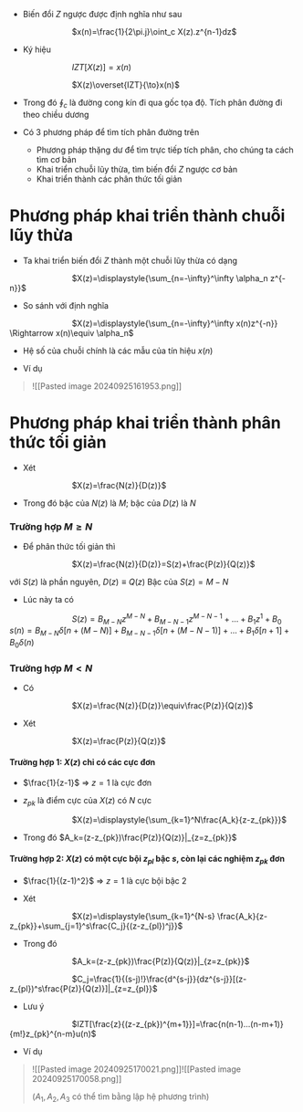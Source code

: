 
- Biến đổi $Z$ ngược được định nghĩa như sau

$\hspace{3cm}$$x(n)=\frac{1}{2\pi.j}\oint_c X(z).z^{n-1}dz$ 

- Ký hiệu 

$\hspace{3cm}$$IZT[X(z)]=x(n)$

$\hspace{3cm}$$X(z)\overset{IZT}{\to}x(n)$ 

- Trong đó $\oint_c$ là đường cong kín đi qua gốc tọa độ. Tích phân đường đi theo chiều dương

- Có 3 phương pháp để tìm tích phân đường trên
	- Phương pháp thặng dư để tìm trực tiếp tích phân, cho chúng ta cách tìm cơ bản
	- Khai triển chuỗi lũy thừa, tìm biến đổi $Z$ ngược cơ bản
	- Khai triển thành các phân thức tối giản

# Phương pháp khai triển thành chuỗi lũy thừa

- Ta khai triển biến đổi $Z$ thành một chuỗi lũy thừa có dạng

$\hspace{3cm}$$X(z)=\displaystyle{\sum_{n=-\infty}^\infty \alpha_n z^{-n}}$

- So sánh với định nghĩa

$\hspace{3cm}$$X(z)=\displaystyle{\sum_{n=-\infty}^\infty x(n)z^{-n}} \Rightarrow x(n)\equiv \alpha_n$ 

- Hệ số của chuỗi chính là các mẫu của tín hiệu $x(n)$

- Ví dụ
>![[Pasted image 20240925161953.png]]

# Phương pháp khai triển thành phân thức tối giản

- Xét

$\hspace{3cm}$$X(z)=\frac{N(z)}{D(z)}$

- Trong đó bậc của $N(z)$ là $M$; bậc của $D(z)$ là $N$

### Trường hợp $M\geq N$ 

- Để phân thức tối giản thì

$\hspace{3cm}$$X(z)=\frac{N(z)}{D(z)}=S(z)+\frac{P(z)}{Q(z)}$

với $S(z)$ là phần nguyên, $D(z)\equiv Q(z)$ 
Bậc của $S(z)=M-N$ 

- Lúc này ta có

$\hspace{3cm}$$S(z)=B_{M-N}z^{M-N}+B_{M-N-1}z^{M-N-1}+...+B_1z^1+B_0$ 
$s(n)=B_{M-N}\delta[n+(M-N)]+B_{M-N-1}\delta[n+(M-N-1)]+...+B_1\delta[n+1]+B_0\delta(n)$  
### Trường hợp $M<N$ 

- Có

$\hspace{3cm}$$X(z)=\frac{N(z)}{D(z)}\equiv\frac{P(z)}{Q(z)}$ 

- Xét 

$\hspace{3cm}$$X(z)=\frac{P(z)}{Q(z)}$

#### Trường hợp 1: $X(z)$ chỉ có các cực đơn

- $\frac{1}{z-1}$ $\Rightarrow$ $z=1$ là cực đơn

- $z_{pk}$ là điểm cực của $X(z)$ có $N$ cực 

$\hspace{3cm}$$X(z)=\displaystyle{\sum_{k=1}^N\frac{A_k}{z-z_{pk}}}$

- Trong đó $A_k=(z-z_{pk})\frac{P(z)}{Q(z)}|_{z=z_{pk}}$ 

#### Trường hợp 2: $X(z)$ có một cực bội $z_{pl}$ bậc $s$, còn lại các nghiệm $z_{pk}$ đơn 

- $\frac{1}{(z-1)^2}$ $\Rightarrow$ $z=1$ là cực bội bậc 2

- Xét

$\hspace{3cm}$$X(z)=\displaystyle{\sum_{k=1}^{N-s} \frac{A_k}{z-z_{pk}}+\sum_{j=1}^s\frac{C_j}{(z-z_{pl})^j}}$ 

- Trong đó

$\hspace{3cm}$$A_k=(z-z_{pk})\frac{P(z)}{Q(z)}|_{z=z_{pk}}$

$\hspace{3cm}$$C_j=\frac{1}{(s-j)!}\frac{d^{s-j}}{dz^{s-j}}[(z-z_{pl})^s\frac{P(z)}{Q(z)}]|_{z=z_{pl}}$  

- Lưu ý

$\hspace{3cm}$$IZT[\frac{z}{(z-z_{pk})^{m+1}}]=\frac{n(n-1)...(n-m+1)}{m!}z_{pk}^{n-m}u(n)$

- Ví dụ
>![[Pasted image 20240925170021.png]]![[Pasted image 20240925170058.png]]
>
>($A_1,A_2,A_3$ có thể tìm bằng lập hệ phương trình)

